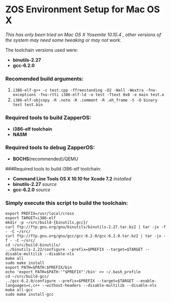 # ZOS Environment Setup for Mac OS X

*This has only been tried on Mac OS X Yosemite 10.10.4 , other versions of the system may need some tweaking or may not work.*

The toolchain versions used were: 

 - **binutils-2.27**
 - **gcc-6.2.0**

### Recomended build arguments:

 1. `i386-elf-g++ -c test.cpp -ffreestanding -O2 -Wall -Wextra
   -fno-exceptions -fno-rtti i386-elf-ld -o test -Ttext 0x0 -e main test.o`   
 2. `i386-elf-objcopy -R .note -R .comment -R .eh_frame -S -O binary
    test test.bin`

### Required tools to build ZapperOS:
- **i386-elf toolchain**
- **NASM**

### Required tools to debug ZapperOS:
- **BOCHS**(recommended)/QEMU

###Required tools to build i386-elf toolchain:
- **Command Line Tools OS X 10.10 for Xcode 7.2** *installed*
- **binutils-2.27** *source*
- **gcc-6.2.0** *source*

### Simply execute this script to build the toolchain:

    export PREFIX=/usr/local/cross
    export TARGET=i386-elf
    mkdir -p ~/src/build-{binutils,gcc}/
    curl ftp://ftp.gnu.org/gnu/binutils/binutils-2.27.tar.bz2 | tar -jx -f - -C ~/src/
    curl ftp://ftp.gnu.org/gnu/gcc/gcc-6.2.0/gcc-6.2.0.tar.bz2 | tar -jx -f - -C ~/src/
    cd ~/src/build-binutils/
    ../binutils-2.22/configure --prefix=$PREFIX --target=$TARGET --disable-multilib --disable-nls
    make all
    sudo make install
    export PATH=$PATH:$PREFIX/bin
    echo 'export PATH=$PATH:'"$PREFIX"'/bin' >> ~/.bash_profile
    cd ~/src/build-gcc/
    ../gcc-6.2.0/configure --prefix=$PREFIX --target=$TARGET --enable-languages=c,c++ --without-headers --disable-multilib --disable-nls
    make all-gcc
    sudo make install-gcc

